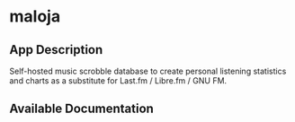 # maloja

## App Description

Self-hosted music scrobble database to create personal listening statistics and charts as a substitute for Last.fm / Libre.fm / GNU FM.

## Available Documentation

